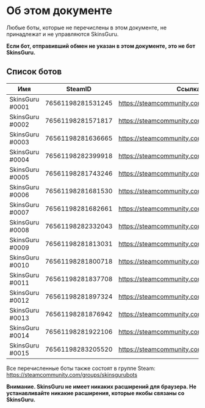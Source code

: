 # Об этом документе 

Любые боты, которые не перечислены в этом документе, не принадлежат и не управляются SkinsGuru.

**Если бот, отправивший обмен не указан в этом документе, это не бот SkinsGuru.**

## Список ботов

| Имя             | SteamID           | Ссылка на профиль                                     |
| --------------- | ----------------- | ----------------------------------------------------- |
| SkinsGuru #0001 | 76561198281531245 | https://steamcommunity.com/profiles/76561198281531245 |
| SkinsGuru #0002 | 76561198281571817 | https://steamcommunity.com/profiles/76561198281571817 |
| SkinsGuru #0003 | 76561198281636665 | https://steamcommunity.com/profiles/76561198281636665 |
| SkinsGuru #0004 | 76561198282399918 | https://steamcommunity.com/profiles/76561198282399918 |
| SkinsGuru #0005 | 76561198281743246 | https://steamcommunity.com/profiles/76561198281743246 |
| SkinsGuru #0006 | 76561198281681530 | https://steamcommunity.com/profiles/76561198281681530 |
| SkinsGuru #0007 | 76561198281682661 | https://steamcommunity.com/profiles/76561198281682661 |
| SkinsGuru #0008 | 76561198282332043 | https://steamcommunity.com/profiles/76561198282332043 |
| SkinsGuru #0009 | 76561198281813031 | https://steamcommunity.com/profiles/76561198281813031 |
| SkinsGuru #0010 | 76561198281800718 | https://steamcommunity.com/profiles/76561198281800718 |
| SkinsGuru #0011 | 76561198281837708 | https://steamcommunity.com/profiles/76561198281837708 |
| SkinsGuru #0012 | 76561198281897324 | https://steamcommunity.com/profiles/76561198281897324 |
| SkinsGuru #0013 | 76561198281876942 | https://steamcommunity.com/profiles/76561198281876942 |
| SkinsGuru #0014 | 76561198281922106 | https://steamcommunity.com/profiles/76561198281922106 |
| SkinsGuru #0015 | 76561198283205520 | https://steamcommunity.com/profiles/76561198283205520 |

Все перечисленные боты также состоят в группе Steam: https://steamcommunity.com/groups/skinsgurubots

**Внимание. SkinsGuru не имеет никаких расширений для браузера. Не устанавливайте никакие расширения, которые якобы связаны со SkinsGuru.**
